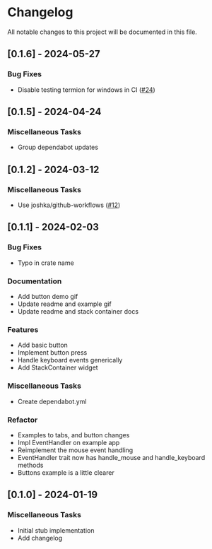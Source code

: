 # Changelog

All notable changes to this project will be documented in this file.

<!-- generated by git-cliff -->
<!-- generated by git-cliff -->
<!-- generated by git-cliff -->
## [0.1.6] - 2024-05-27

### Bug Fixes

- Disable testing termion for windows in CI ([#24](https://github.com/joshka/ratatui-widgets/pull/24))

<!-- generated by git-cliff -->
## [0.1.5] - 2024-04-24

### Miscellaneous Tasks

- Group dependabot updates

<!-- generated by git-cliff -->
<!-- generated by git-cliff -->
<!-- generated by git-cliff -->
## [0.1.2] - 2024-03-12

### Miscellaneous Tasks

- Use joshka/github-workflows ([#12](https://github.com/joshka/ratatui-widgets/pull/12))

<!-- generated by git-cliff -->
## [0.1.1] - 2024-02-03

### Bug Fixes

- Typo in crate name

### Documentation

- Add button demo gif
- Update readme and example gif
- Update readme and stack container docs

### Features

- Add basic button
- Implement button press
- Handle keyboard events generically
- Add StackContainer widget

### Miscellaneous Tasks

- Create dependabot.yml

### Refactor

- Examples to tabs, and button changes
- Impl EventHandler on example app
- Reimplement the mouse event handling
- EventHandler trait now has handle_mouse and handle_keyboard methods
- Buttons example is a little clearer

<!-- generated by git-cliff -->
## [0.1.0] - 2024-01-19

### Miscellaneous Tasks

- Initial stub implementation
- Add changelog

<!-- generated by git-cliff -->

